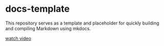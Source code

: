 # docs-template

This repository serves as a template and placeholder for quickly building and compiling Markdown using mkdocs.

[watch video](https://ajlab-gh.github.io/video_as_code/outputs/final_output.mp4)
